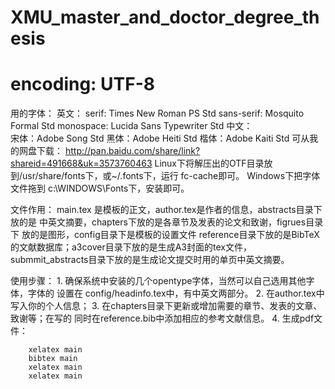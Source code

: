 XMU_master_and_doctor_degree_thesis
===================================

# encoding: UTF-8
用的字体：
    英文：
        serif:  Times New Roman PS Std
        sans-serif: Mosquito Formal Std
        monospace: Lucida Sans Typewriter Std
   中文：     
        宋体：Adobe Song Std
        黑体：Adobe Heiti Std
        楷体：Adobe Kaiti Std
    可从我的网盘下载：
        http://pan.baidu.com/share/link?shareid=491668&uk=3573760463
    Linux下将解压出的OTF目录放到/usr/share/fonts下，或~/.fonts下，运行
    fc-cache即可。
    Windows下把字体文件拖到 c:\WINDOWS\Fonts下，安装即可。

文件作用：
    main.tex 是模板的正文，author.tex是作者的信息，abstracts目录下放的是
    中英文摘要，chapters下放的是各章节及发表的论文和致谢，figrues目录下
    放的是图形，config目录下是模板的设置文件 reference目录下放的是BibTeX
    的文献数据库；a3cover目录下放的是生成A3封面的tex文件，
    submmit_abstracts目录下放的是生成论文提交时用的单页中英文摘要。

使用步骤：
    1. 确保系统中安装的几个opentype字体，当然可以自己选用其他字体，字体的
    设置在 config/headinfo.tex中，有中英文两部分。
    2. 在author.tex中写入你的个人信息；
    3.  在chapters目录下更新或增加需要的章节、发表的文章、致谢等；在写的
    同时在reference.bib中添加相应的参考文献信息。
    4. 生成pdf文件：

        xelatex main
        bibtex main
        xelatex main
        xelatex main

    
